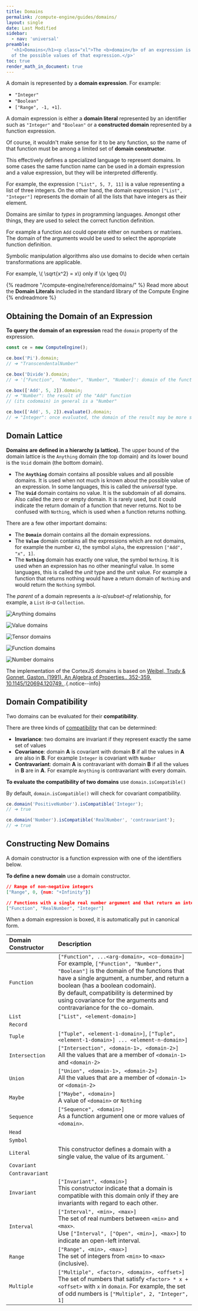 ```yaml
---
title: Domains
permalink: /compute-engine/guides/domains/
layout: single
date: Last Modified
sidebar:
  - nav: 'universal'
preamble:
  '<h1>Domains</h1><p class="xl">The <b>domain</b> of an expression is the set 
  of the possible values of that expression.</p>'
toc: true
render_math_in_document: true
---
```


A domain is represented by a **domain expression**. For example:

- `"Integer"`
- `"Boolean"`
- `["Range", -1, +1]`.

A domain expression is either a **domain literal** represented by an identifier
such as `"Integer"` and `"Boolean"` or a **constructed domain** represented by 
a function expression. 

Of course, it wouldn't make sense for it to be any function, so the
name of that function must be among a limited set of **domain constructor**. 

This effectively defines a specialized language to represent domains. In some 
cases the same function name can be used in a domain expression and a value
expression, but they will be interpreted differently. 

For example, the expression `["List", 5, 7, 11]` is a value representing a list 
of three integers. On the other hand, the domain expression `["List", "Integer"]`
represents the domain of all the lists that have integers as their element.

Domains are similar to _types_ in programming languages. Amongst other things,
they are used to select the correct function definition.

For example a function `Add` could operate either on numbers or matrixes. The
domain of the arguments would be used to select the appropriate function
definition.

Symbolic manipulation algorithms also use domains to decide when certain
transformations are applicable.

For example, \\( \sqrt{x^2} = x\\) only if \\(x \geq 0\\)

{% readmore "/compute-engine/reference/domains/" %} Read more about the
<strong>Domain Literals</strong> included in the standard library of the Compute
Engine {% endreadmore %}

<section id='obtaining-the-domain-of-an-expression'>

## Obtaining the Domain of an Expression

**To query the domain of an expression** read the `domain` property of the
expression.

```js
const ce = new ComputeEngine();

ce.box('Pi').domain;
// ➔ "TranscendentalNumber"

ce.box('Divide').domain;
// ➔ '["Function",  "Number", "Number", "Number]': domain of the function "Divide"

ce.box(['Add', 5, 2]).domain;
// ➔ "Number": the result of the "Add" function
// (its codomain) in general is a "Number"

ce.box(['Add', 5, 2]).evaluate().domain;
// ➔ "Integer": once evaluated, the domain of the result may be more specific
```

</section>

<section id='domain-lattice'>

## Domain Lattice

**Domains are defined in a hierarchy (a lattice).** The upper bound of the
domain lattice is the `Anything` domain (the top domain) and its lower bound is
the `Void` domain (the bottom domain).

- The **`Anything`** domain contains all possible values and all possible
  domains. It is used when not much is known about the possible value of an
  expression. In some languages, this is called the _universal_ type.
- The **`Void`** domain contains no value. It is the subdomain of all domains.
  Also called the zero or empty domain. It is rarely used, but it could indicate
  the return domain of a function that never returns. Not to be confused with
  `Nothing`, which is used when a function returns nothing.

There are a few other important domains:

- The **`Domain`** domain contains all the domain expressions.
- The **`Value`** domain contains all the expressions which are not domains,  
  for example the number `42`, the symbol `alpha`, the expression
  `["Add", "x", 1]`.
- The **`Nothing`** domain has exactly one value, the symbol `Nothing`. It is
  used when an expression has no other meaningful value. In some languages, this
  is called the _unit_ type and the _unit_ value. For example a function that
  returns nothing would have a return domain of `Nothing` and would return the
  `Nothing` symbol.

The _parent_ of a domain represents a _is-a_/_subset-of_ relationship, for
example, a `List` _is-a_ `Collection`.

![Anything domains](/assets/domains.001.jpeg 'The top-level domains')

![Value domains](/assets/domains.002.jpeg 'The Value sub-domains')

![Tensor domains](/assets/domains.003.jpeg 'The Tensor sub-domains')

![Function domains](/assets/domains.004.jpeg 'The Function sub-domains')

![Number domains](/assets/domains.005.jpeg 'The Number sub-domains')

The implementation of the CortexJS domains is based on
[Weibel, Trudy & Gonnet, Gaston. (1991). An Algebra of Properties.. 352-359. 10.1145/120694.120749. ](https://www.researchgate.net/publication/.221564157_An_Algebra_of_Properties).{.notice--info}

</section>

<section id='domain-compatibility'>

## Domain Compatibility

Two domains can be evaluated for their **compatibility**.

There are three kinds of
[compatibility](<https://en.wikipedia.org/wiki/Covariance_and_contravariance_(computer_science)>)
that can be determined:

- **Invariance**: two domains are invariant if they represent exactly the same
  set of values
- **Covariance**: domain **A** is covariant with domain **B** if all the values
  in **A** are also in **B**. For example `Integer` is covariant with `Number`
- **Contravariant**: domain **A** is contravariant with domain **B** if all the
  values in **B** are in **A**. For example `Anything` is contravariant with
  every domain.

**To evaluate the compatibility of two domains** use `domain.isCompatible()`

By default, `domain.isCompatible()` will check for covariant compatibility.

```ts
ce.domain('PositiveNumber').isCompatible('Integer');
// ➔ true

ce.domain('Number').isCompatible('RealNumber', 'contravariant');
// ➔ true
```

</section>

## Constructing New Domains

A domain constructor is a function expression with one of the identifiers below.

**To define a new domain** use a domain constructor.

```json
// Range of non-negative integers
["Range", 0, {num: "+Infinity"}]

// Functions with a single real number argument and that return an integer
["Function", "RealNumber", "Integer"]
```
When a domain expression is boxed, it is automatically put in canonical form.


<div class="symbols-table first-column-header">

| Domain Constructor | Description                                                                                                                                                                                                                                                                                                                                    |
| :----------------- | :--------------------------------------------------------------------------------------------------------------------------------------------------------------------------------------------------------------------------------------------------------------------------------------------------------------------------------------------- |
| `Function`         | `["Function", ...<arg-domain>, <co-domain>]` <br> For example, `["Function", "Number", "Boolean"]` is the domain of the functions that have a single argument, a number, and return a boolean (has a boolean codomain).<br>By default, compatibility is determined by using covariance for the arguments and contravariance for the co-domain. |
| `List`             | `["List", <element-domain>]` <br>                                                                                                                                                                                                                                                                                                              |
| `Record`           |                                                                                                                                                                                                                                                                                                                                                |
| `Tuple`            | `["Tuple", <element-1-domain>]`, `["Tuple", <element-1-domain>] ... <element-n-domain>]`                                                                                                                                                                                                                                                       |
| `Intersection`     | `["Intersection", <domain-1>, <domain-2>]` <br> All the values that are a member of `<domain-1>` and `<domain-2>`                                                                                                                                                                                                                              |
| `Union`            | `["Union", <domain-1>, <domain-2>]` <br>All the values that are a member of `<domain-1>` or `<domain-2>`                                                                                                                                                                                                                                       |
| `Maybe`            | `["Maybe", <domain>]`<br> A value of `<domain>` or `Nothing`                                                                                                                                                                                                                                                                                   |
| `Sequence`         | `["Sequence", <domain>]` <br>As a function argument one or more values of `<domain>`.                                                                                                                                                                                                                                                          |
| `Head`             |                                                                                                                                                                                                                                                                                                                                                |
| `Symbol`           |                                                                                                                                                                                                                                                                                                                                                |
| `Literal`          | This constructor defines a domain with a single value, the value of its argument. `                                                                                                                                                                                                                                                            |
| `Covariant`        |                                                                                                                                                                                                                                                                                                                                                |
| `Contravariant`    |                                                                                                                                                                                                                                                                                                                                                |
| `Invariant`        | `["Invariant", <domain>]`<br> This constructor indicate that a domain is compatible with this domain only if they are invariants with regard to each other.                                                                                                                                                                                    |
| `Interval`         | `["Interval", <min>, <max>]` <br> The set of real numbers between `<min>` and `<max>`.<br> Use `["Interval", ["Open", <min>], <max>]` to indicate an open-left interval.                                                                                                                                                                       |
| `Range`            | `["Range", <min>, <max>]` <br> The set of integers from `<min>` to `<max>` (inclusive).                                                                                                                                                                                                                                                        |
| `Multiple`         | `["Multiple", <factor>, <domain>, <offset>]` <br> The set of numbers that satisfy `<factor> * x + <offset>` with `x` in `domain`. For example, the set of odd numbers is `["Multiple", 2, "Integer", 1]`                                                                                                                                       |

</div>
